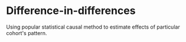 # Difference-in-differences

Using popular statistical causal method to estimate effects of particular cohort's pattern.
